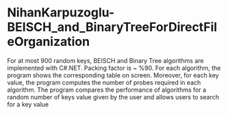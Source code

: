 # NihanKarpuzoglu-BEISCH_and_BinaryTreeForDirectFileOrganization
For at most 900 random keys, BEISCH and Binary Tree algorithms are implemented with C#.NET. Packing factor is ~ %90. For each algorithm, the program shows the corresponding table on screen. Moreover, for each key value, the program computes the number of probes required in each algorithm. The program compares the performance of algorithms for a random number of keys value given by the user and allows users to search for a key value
